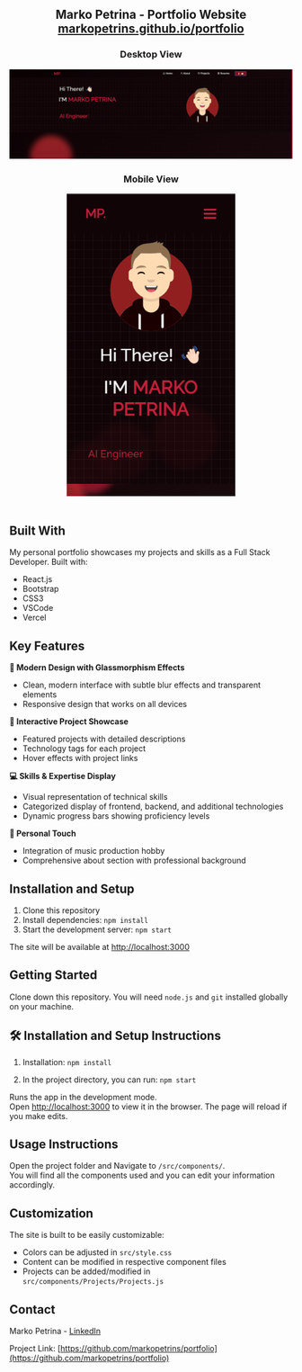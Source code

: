 <h2 align="center">
  Marko Petrina - Portfolio Website<br/>
  <a href="https://markopetrins.github.io/portfolio" target="_blank">markopetrins.github.io/portfolio</a>
</h2>

<div align="center">
  <h3>Desktop View</h3>
  <img alt="Desktop Demo" src="./Images/readme-img.png" />
  
  <h3>Mobile View</h3>
  <img alt="Mobile Demo" src="./Images/readme-img1.png" width="300px" />
</div>

<br/>

## Built With

My personal portfolio showcases my projects and skills as a Full Stack Developer. Built with:

- React.js
- Bootstrap
- CSS3
- VSCode
- Vercel

## Key Features

**🎨 Modern Design with Glassmorphism Effects**
- Clean, modern interface with subtle blur effects and transparent elements
- Responsive design that works on all devices

**📱 Interactive Project Showcase**
- Featured projects with detailed descriptions
- Technology tags for each project
- Hover effects with project links

**💻 Skills & Expertise Display**
- Visual representation of technical skills
- Categorized display of frontend, backend, and additional technologies
- Dynamic progress bars showing proficiency levels

**🎵 Personal Touch**
- Integration of music production hobby
- Comprehensive about section with professional background

## Installation and Setup

1. Clone this repository
2. Install dependencies: `npm install`
3. Start the development server: `npm start`

The site will be available at [http://localhost:3000](http://localhost:3000)

## Getting Started

Clone down this repository. You will need `node.js` and `git` installed globally on your machine.

## 🛠 Installation and Setup Instructions

1. Installation: `npm install`

2. In the project directory, you can run: `npm start`

Runs the app in the development mode.\
Open [http://localhost:3000](http://localhost:3000) to view it in the browser.
The page will reload if you make edits.

## Usage Instructions

Open the project folder and Navigate to `/src/components/`. <br/>
You will find all the components used and you can edit your information accordingly.

## Customization

The site is built to be easily customizable:
- Colors can be adjusted in `src/style.css`
- Content can be modified in respective component files
- Projects can be added/modified in `src/components/Projects/Projects.js`

## Contact

Marko Petrina - [LinkedIn](https://www.linkedin.com/in/marko-petrina-a89b4a261/)

Project Link: [https://github.com/markopetrins/portfolio](https://github.com/markopetrins/portfolio)
